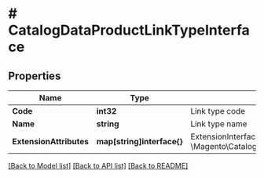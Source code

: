 # # CatalogDataProductLinkTypeInterface


## Properties 


Name | Type | Description | Notes
------------ | ------------- | ------------- | -------------
**Code**| **int32** | Link type code  |
**Name**| **string** | Link type name  |
**ExtensionAttributes**| **map[string]interface{}** | ExtensionInterface class for @see \\Magento\\Catalog\\Api\\Data\\ProductLinkTypeInterface  | [optional]


[[Back to Model list]](../../README.md#models) [[Back to API list]](../../README.md#endpoints) [[Back to README]](../../README.md)

